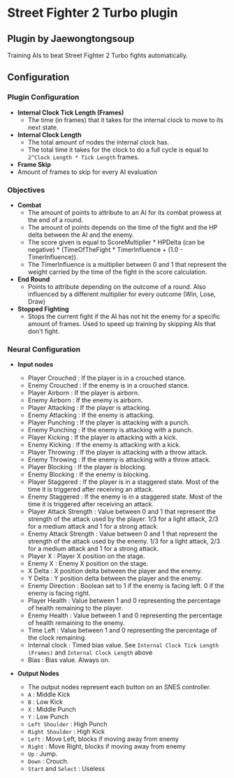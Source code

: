 # Street Fighter 2 Turbo plugin
Plugin by Jaewongtongsoup
-------
Training AIs to beat Street Fighter 2 Turbo fights automatically.

## Configuration

### Plugin Configuration
* **Internal Clock Tick Length (Frames)**
  * The time (in frames) that it takes for the internal clock to move to its next state.
* **Internal Clock Length**
  * The total amount of nodes the internal clock has.
  * The total time it takes for the clock to do a full cycle is equal to `2^Clock Length * Tick Length` frames.
 * **Frame Skip**
  * Amount of frames to skip for every AI evaluation

### Objectives

* **Combat**
  * The amount of points to attribute to an AI for its combat prowess at the end of a round. 
  * The amount of points depends on the time of the fight and the HP delta between the AI and the enemy.
  * The score given is equal to ScoreMultiplier * HPDelta (can be negative) * (TimeOfTheFight * TimerInfluence + (1.0 - TimerInfluence)).
  * The TimerInfluence is a multiplier between 0 and 1 that represent the weight carried by the time of the fight in the score calculation.
* **End Round**
  * Points to attribute depending on the outcome of a round. Also influenced by a different multiplier for every outcome (Win, Lose, Draw)
* **Stopped Fighting**
  * Stops the current fight if the AI has not hit the enemy for a specific amount of frames. Used to speed up training by skipping AIs that don't fight.


### Neural Configuration

* **Input nodes**
  * Player Crouched : If the player is in a crouched stance.
  * Enemy Crouched : If the enemy is in a crouched stance.
  * Player Airborn : If the player is airborn.
  * Enemy Airborn : If the enemy is airborn.
  * Player Attacking : If the player is attacking.
  * Enemy Attacking : If the enemy is attacking.
  * Player Punching : If the player is attacking with a punch.
  * Enemy Punching : If the enemy is attacking with a punch.
  * Player Kicking : If the player is attacking with a kick.
  * Enemy Kicking : If the enemy is attacking with a kick.
  * Player Throwing : If the player is attacking with a throw attack.
  * Enemy Throwing : If the enemy is attacking with a throw attack.
  * Player Blocking : If the player is blocking.
  * Enemy Blocking : If the enemy is blocking.
  * Player Staggered : If the player is in a staggered state. Most of the time it is triggered after receiving an attack.
  * Enemy Staggered : If the enemy is in a staggered state. Most of the time it is triggered after receiving an attack.
  * Player Attack Strength : Value between 0 and 1 that represent the strength of the attack used by the player. 1/3 for a light attack, 2/3 for a medium attack and 1 for a strong attack.
  * Enemy Attack Strength : Value between 0 and 1 that represent the strength of the attack used by the enemy. 1/3 for a light attack, 2/3 for a medium attack and 1 for a strong attack.
  * Player X : Player X position on the stage.
  * Enemy X : Enemy X position on the stage.
  * X Delta : X position delta between the player and the enemy.
  * Y Delta : Y position delta between the player and the enemy.
  * Enemy Direction : Boolean set to 1 if the enemy is facing left. 0 if the enemy is facing right.
  * Player Health : Value between 1 and 0 representing the percentage of health remaining to the player.
  * Enemy Health : Value between 1 and 0 representing the percentage of health remaining to the enemy.
  * Time Left : Value between 1 and 0 representing the percentage of the clock remaining.
  * Internal clock : Timed bias value. See `Internal Clock Tick Length (Frames)` and `Internal Clock Length` above
  * Bias : Bias value. Always on.

* **Output Nodes**
  * The output nodes represent each button on an SNES controller.
  * `A` : Middle Kick
  * `B` : Low Kick
  * `X` : Middle Punch
  * `Y` : Low Punch
  * `Left Shoulder` : High Punch
  * `Right Shoulder` : High Kick
  * `Left` : Move Left, blocks if moving away from enemy
  * `Right` : Move Right, blocks if moving away from enemy
  * `Up` : Jump.
  * `Down` : Crouch.
  * `Start` and `Select` : Useless
